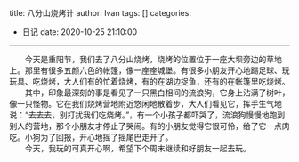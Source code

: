title: 八分山烧烤计
author: Ivan
tags: []
categories:
  - 日记
date: 2020-10-25 21:10:00
---
&emsp;&emsp;今天是重阳节，我们去了八分山烧烤，烧烤的位置位于一座大坝旁边的草地上。那里有很多五颜六色的帐篷，像一座座城堡。有很多小朋友开心地踢足球、玩玩具、吃烧烤，大人们有的忙着烧烤，有的在湖边捉鱼，还有的在帐篷里吃烧烤。  
&emsp;&emsp;其中，印象最深刻的事是看见了一只黑白相间的流浪狗，它身上沾满了树叶，像一只怪物。它在我们烧烤营地附近悠闲地散着步，大人们看见它，挥手生气地说：“去去去，别打扰我们吃烧烤。”，有一个小孩子都吓哭了，流浪狗慢慢地跑到别人的营地，那个小朋友才停止了哭闹。有的小朋友觉得它很可怜，给了它一点肉吃。小狗为了回报，开心地摇了摇尾巴走开了。  
&emsp;&emsp;今天，我玩的可真开心啊，希望下个周末继续和好朋友一起去玩。